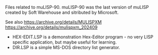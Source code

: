 Files related to muLISP-90.
muLISP-90 was the last version of muLISP created by Soft Warehouse and sitributed by Microsoft.

See also
https://archive.org/details/MULISPXM
https://archive.org/details/mulispxm_202409

- HEX-EDIT.LSP is a demonstration Hex-Editor program - no very LISP specific application, but maybe useful for learning.
- DIR.LSP is a simple MS-DOS directory list generator.
